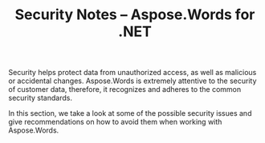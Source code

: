 ﻿---
title: Security Notes – Aspose.Words for .NET
articleTitle: Security Notes
linktitle: Security Notes
type: docs
description: "Aspose.Words for .NET recognizes and adheres to common security standards to ensure a high level of data security. Look at possible security issues and recommendations on how to avoid them using C#."
weight: 100
url: /net/security/
---

Security helps protect data from unauthorized access, as well as malicious or accidental changes. Aspose.Words is extremely attentive to the security of customer data, therefore, it recognizes and adheres to the common security standards.

In this section, we take a look at some of the possible security issues and give recommendations on how to avoid them when working with Aspose.Words.